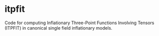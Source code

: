 # itpfit
Code for computing Inflationary Three-Point Functions Involving Tensors (ITPFIT) in canonical single field inflationary models.
